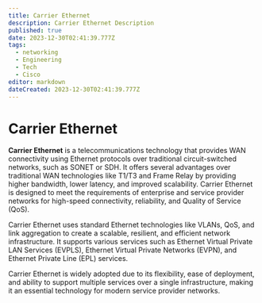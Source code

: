 ```yaml
---
title: Carrier Ethernet
description: Carrier Ethernet Description
published: true
date: 2023-12-30T02:41:39.777Z
tags:
  - networking
  - Engineering
  - Tech
  - Cisco
editor: markdown
dateCreated: 2023-12-30T02:41:39.777Z
---
```

# Carrier Ethernet

**Carrier Ethernet** is a telecommunications technology that provides WAN connectivity using Ethernet protocols over traditional circuit-switched networks, such as SONET or SDH. It offers several advantages over traditional WAN technologies like T1/T3 and Frame Relay by providing higher bandwidth, lower latency, and improved scalability. Carrier Ethernet is designed to meet the requirements of enterprise and service provider networks for high-speed connectivity, reliability, and Quality of Service (QoS).

Carrier Ethernet uses standard Ethernet technologies like VLANs, QoS, and link aggregation to create a scalable, resilient, and efficient network infrastructure. It supports various services such as Ethernet Virtual Private LAN Services (EVPLS), Ethernet Virtual Private Networks (EVPN), and Ethernet Private Line (EPL) services.

Carrier Ethernet is widely adopted due to its flexibility, ease of deployment, and ability to support multiple services over a single infrastructure, making it an essential technology for modern service provider networks.